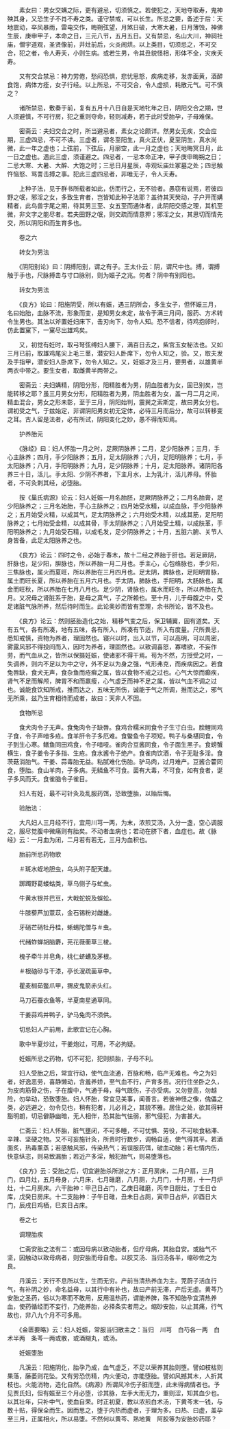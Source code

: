 <!-- { "loadSidebar": true } -->
　　素女曰：男女交媾之际，更有避忌，切须慎之。若使犯之，天地夺取寿，鬼神殃其身，又恐生子不肖不寿之类。谨守禁戒，可以长生。所忌之要，备述于后：天地震动，卒风暴雨，雷电交作，晦朔弦望，月煞日破，大寒大暑，日月薄蚀，神佛生辰，庚申甲子，本命之日，三元八节，五月五日。又有禁忌，名山大川，神祠社庙，僧宇道观，圣贤像前，井灶前后，火炎闹烘。以上类目，切须忌之，不可交合，犯之者，令人寿夭，小则生病。或若生男，令其丑貌怪相，形体不全，灾疾夭寿。

　　又有交合禁忌：神力劳倦，愁闷恐惧，悲忧思怒，疾病走移，发赤面黄，酒醉食饱，病体方痊，女子行经。以上所忌，不可交合，令人虚损，耗散元气。可不慎之？

　　诸所禁忌，敷奏于前，复有五月十八日自是天地牝年之日，阴阳交合之期，世人须避慎，不可行房，犯之重则夺命，轻则减寿，若于此时受胎孕，子母难保。

　　密斋云：夫妇交合之时，所当避忌者，素女之论颇详。然男女无疾，交会应期，三虚四忌，不可不讲。三虚者，谓冬至阳生，真火正伏，夏至阴生，真水尚微，此一年之虚也；上弦前，下弦后，月廓空，此一月之虚也；天地晦冥日月，此一日之虚也。遇此三虚，须谨避之。四忌者，一忌本命正冲，甲子庚申晦朔之日；二忌大寒、大暑、大醉、大饱之时；三忌日月星辰，寺观坛庙灶冢墓之处；四忌触忤恼怒、骂詈击搏之事。犯此三虚四忌者，非唯无子，令人夭寿。

　　上种子法，见于群书所载者如此，仿而行之，无不验者。愚窃有说焉，若彼四野之氓，邪淫之女，多致生育者，岂皆知此种子法耶？盖待其天癸动，子户开而媾精者，此鸟兽字尾之期，待其男三至、女五至而通体者，此阴阳交感之理，其机至微，非文字之能尽者。若夫田野之氓，则交疏而情意狎；邪淫之女，其思切而情先交，所以阴阳和而生育多也。　

　　卷之六

　　转女为男法

　　《阴阳别论》曰：阴搏阳别，谓之有子。王太仆云：阴，谓尺中也。搏，谓搏触于手也，尺脉搏击与寸口脉别，则为娠子之兆。何者？阴中有别阳也。

　　转女为男法

　　《良方》论曰：阳施阴受，所以有娠，遇三阴所会，多生女子，但怀娠三月，名曰始胎，血脉不流，形象而变，是知男女未定，故令于满三月间，服药、方术转令生男也。其法以斧置妊妇床下，击刃向下，勿令人知。恐不信者，待鸡抱卵时，仿此置窠下，一窠尽出雄鸡矣。

　　又，初觉有妊时，取弓弩弦缚妇人腰下，满百日去之，紫宫玉女秘法也。又如三月已前，取雄鸡尾尖上毛三茎，潜安妇人卧席下，勿令人知之，验。又，取夫发及手指甲，潜安妇人卧席下，勿令人知之。又，妊娠才及三月，要男者，以雄黄半两衣中带之。要生女者，取雌黄半两带之。

　　密斋云：夫妇媾精，阴阳分形，阳精胜者为男，阴血胜者为女，固已别矣，岂能转移之耶？虽三月男女分形，阳精胜者为男，阴血胜者为女，盖一月二月之间，精血混合，男女之形未彰，至于三月，阴阳始判，震巽之索斯定，故曰男女分也。谓初受之气，于兹始定，非谓阴阳男女初无定体，必待三月而后分，故可以转移变之耳。古人留是法者，必有所试，阴阳变化之妙，愚不得而知焉。　

　　护养胎元

　　《脉经》曰：妇人怀胎一月之时，足厥阴脉养；二月，足少阳脉养；三月，手心主脉养；四月，手少阳脉养；五月，足太阴脉养；六月，足阳明脉养；七月，手太阳脉养；八月，手阳明脉养；九月，足少阴脉养；十月，足太阳脉养。诸阴阳各养三十日，活儿。手太阳、少阴不养者，下主月水，上为乳汁，活儿养母。怀胎者，不可灸刺其经，必堕胎。

　　按《巢氏病源》论云：妇人妊娠一月名胎胚，足厥阴脉养之；二月名胎膏，足少阳脉养之；三月名始胎，手心主脉养之；四月始受水精，以成血脉，手少阳脉养之；五月始受火精，以成其气，足太阴脉养之；六月始受木精，以成其筋，足阳明脉养之；七月始受金精，以成其骨，手太阴脉养之；八月始受土精，以成肤革，手阳明脉养之；九月始受石精，以成毛发，足少阴脉养之；十月，五脏六腑、关节人身皆备，此足太阳脉养之也。

　　《良方》论云：四时之令，必始于春木，故十二经之养胎于肝也。若足厥阴，肝脉也，足少阳，胆脉也，所以养胎一月二月也。手主心，心包络脉也，手少阳，三焦脉也，属火而夏旺，所以养胎在三月四月也。足太阴，脾脉也，足阳明胃脉，属土而旺长夏，所以养胎在五月六月也。手太阴，肺脉也，手阳明，大肠脉也，属金而旺秋，所以养胎在七月八月也。足少阴，肾脉也，属水而旺冬，所以养胎在九月。又况母之肾脏系于胎，是母之真气，子之所赖也。至十月，儿于母腹之中，受足诸脏气脉所养，然后待时而生。此论奥妙而皆有至理，余书所论，皆不及也。

　　《良方》论云：然则胚胎造化之始，精移气变之后，保卫辅翼，固有道矣。天有五气，各有所凑，地有五味，各有所入，所凑有节适，所入有度量。尺所畏忌，悉知戒慎，资物为养者，理固然也。寝兴以时，出入以节，可以高明，可以周密，雾露风邪不得投间而入，因时为养者，理固然也。以致调喜怒，寡嗜欲，不妄作劳，而气血从之，皆所以保摄妊娠，使诸邪不得干焉。苟为不然，方授受之时，一失调养，则内不足以为中之守，外不足以为身之强，气形弗克，而疾病因之。若食兔唇缺，食犬无声，食杂鱼而疮癣之属，皆以食物不戒之过也。心气大惊而癫疾，肾气不足而解颅，脾胃不和而羸瘦，心气虚乏而神不足之属，皆以气血不调之过也。诚能食饮知所戒，推而达之，五味无所伤，诚能于气之所调，推而达之，邪气无所乘，兹乃生育相待而成者，故曰：天非人不因。　

　　食物所忌

　　食犬肉令子无声。食兔肉令子缺唇。食鸡合糯米同食令子生寸白虫。脍鲤同鸡子食，令子声喑多疮。食羊肝令子多厄难。食鳖鱼令子项短。鸭子与桑椹同食，令子到生心寒。鳝鱼同田鸡食，令子喑哑。雀肉合豆酱同食，令子面生黑子。食螃蟹横生，食子姜令子多指、生疮。食水酱令子绝产。食雀肉饮酒，令子无耻多淫。食茨菇消胎气。干姜、蒜毒胎无益。粘腻难化伤胎。驴马肉，过月难产。豆酱合藿同食，堕胎。食山羊肉，子多病。无鳞鱼不可食。菌有大毒，不可食，如有食者，诞子多风而夭。食雀脑令子雀目。

　　妇人有妊，最不可针灸及乱服药饵，恐致堕胎，以贻后悔。

　　验胎法：

　　大凡妇人三月经不行，宜用川芎一两，为末，浓煎艾汤，入分一盏，空心调服之，服尽觉腹中微痛则有胎矣。不动者血病也；若动在脐下者，血症也。故《脉经》云：一月血为闭，二月若有若无，三月为血积也。

　　胎前所忌药物歌

　　＃斑水蛭地胆虫，乌头附子配天雄。

　　踯躅野葛蝼蛄类，草乌侧子与虻虫。

　　牛黄水银并巴豆，大戟蛇蜕及蜈蚣。

　　牛膝藜芦加薏苡，金石锡粉对雌雄。

　　牙硝芒硝牡丹桂，蜥蜴陀僧与＃虫。

　　代赭蚱蝉胡脑麝，芫花薇蘅草三棱。

　　槐子牵牛并皂角，桃仁蛴螬及茅根。

　　＃根硇砂与干漆，亭长溲疏菌草中。

　　瞿麦榈茹鳖爪甲，猬皮鬼箭赤头红。

　　马刀石蚕衣鱼等，半夏南星通草同。

　　干姜蒜鸡并鸭子，驴马兔肉不须供。

　　切忌妇人产前用，此歌宜记在心胸。

　　歌中半夏炒过，干姜炮过，可用，不必拘疑。

　　妊娠所忌之药物，切不可犯，犯则损胎，子母不利。

　　妇人受胎之后，常宜行动，使气血流通，百脉和畅，临产无难也。今之为妇者，好逸恶劳，喜静懒动，含羞养娇，至气血不行，产育多苦。况行住坐卧之久，为皮肉筋骨之伤，子在腹中，气通于母，母气既伤，子亦受病。又勿登高，勿越险，勿举动，恐致堕胎。妇人怀胎，常宜见美事，闻善言。若彼神怪之像，傀儡之类，必远避之，勿令见也，稍有犯者，儿必肖之，其貌不雅。居住之处，欲其得轩豁明朗，切忌僻静幽暗，无人相伴，恐其胎气怯弱，邪气侵犯，为害甚大。

　　仁斋云：妇人怀胎，脏气壅闭，不可多睡，不可忧惧、劳役，不可啖食粘滞、辛辣、坚硬之物。又不可妄施针灸，所贵时行数步，调畅自适，使气得其平。若酒面炙，热毒薰蒸；若感触风邪，传染热气；若误服药饵，破血动胎；若七情内伤，快意纵恣，则易致漏胎；若近产多淫，触犯胎气，则易堕落也。

　　《良方》云：受胎之后，切宜避胎杀所游之方：正月房床，二月户扇，三月门，四月灶，五月母身，六月床，七月碓磨，八月厕，九月门，十月房，十一月炉灶，十二月房床。六干胎神：甲己日占门，乙庚日碓磨，丙辛日厨灶，丁壬日仓库，戊癸日房床。十二支胎神：子午日碓，丑未日占厕，寅申日占炉，卯酉日大门，辰戌日鸡栖，巳亥日占床。　

　　卷之七

　　调理胎疾

　　仁斋安胎之法有二：或因母病以致动胎者，但疗母病，其胎自安。或胎气不坚，因触动以致母病者，则安胎而母自愈。以胶艾汤、当归汤各半，缩砂佐之为良。

　　丹溪云：天行不息所以生，生而无穷。产前当清热养血为主。茺蔚子活血行气，有补阴之妙，命名益母，以其行中有补也，故曰产前无滞，产后无虚。黄芩乃安胎之圣药，俗以为寒而不敢用，反用温热药，谓能养脾，殊不知胎孕宜清热养血，使药循经而不妄行，乃能养胎，必择条实者用之。缩砂安胎，以止其痛，行气故也，非八九个月不可多用。

　　《金匮要略》云：妇人妊娠，常服当归散主之：当归　川芎　白芍各一两　白术半两　条芩一两或散，或酒糊丸，或汤。　

　　妊娠堕胎

　　凡溪云：阳施阴化，胎孕乃成，血气虚乏，不足以荣养其胎则堕。譬如枝枯则果落，藤萎则花坠。又有劳恐伤精，内火便动，亦能堕胎。譬如风撼其木，人折其枝也。火能消物，造化自然。《病源》所谓风冷伤子脏而堕，此未得病情者也。予见贾氏妇，但有娠至三个月必堕，诊其脉，左手大而无力，重则涩，知其血少也。以其壮年，只补中气，使血自荣。时正初夏，教以浓煎白术汤，下黄芩末一钱，与数十贴，得保全而生。因而思之，堕于内热而虚者，于理为多。曰热、曰虚，盖孕至三月，正属相火，所以易堕。不然何以黄芩、熟地黄　阿胶等为安胎妙药耶？

